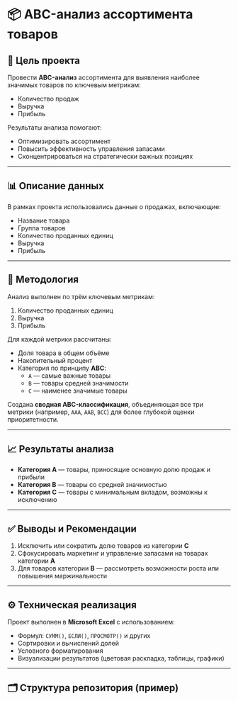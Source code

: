 # 📦 ABC-анализ ассортимента товаров

## 📌 Цель проекта
Провести **ABC-анализ** ассортимента для выявления наиболее значимых товаров по ключевым метрикам:  
- Количество продаж  
- Выручка  
- Прибыль  

Результаты анализа помогают:
- Оптимизировать ассортимент
- Повысить эффективность управления запасами
- Сконцентрироваться на стратегически важных позициях

---

## 📊 Описание данных
В рамках проекта использовались данные о продажах, включающие:
- Название товара  
- Группа товаров  
- Количество проданных единиц  
- Выручка  
- Прибыль  

---

## 🧠 Методология
Анализ выполнен по трём ключевым метрикам:
1. Количество проданных единиц  
2. Выручка  
3. Прибыль  

Для каждой метрики рассчитаны:
- Доля товара в общем объёме  
- Накопительный процент  
- Категория по принципу **ABC**:
  - `A` — самые важные товары  
  - `B` — товары средней значимости  
  - `C` — наименее значимые товары  

Создана **сводная ABC-классификация**, объединяющая все три метрики (например, `AAA`, `AAB`, `BCC`) для более глубокой оценки приоритетности.

---

## 📈 Результаты анализа
- **Категория A** — товары, приносящие основную долю продаж и прибыли  
- **Категория B** — товары со средней значимостью  
- **Категория C** — товары с минимальным вкладом, возможны к исключению  

---

## ✅ Выводы и Рекомендации
1. Исключить или сократить долю товаров из категории **C**  
2. Сфокусировать маркетинг и управление запасами на товарах категории **A**  
3. Для товаров категории **B** — рассмотреть возможности роста или повышения маржинальности  

---

## ⚙️ Техническая реализация
Проект выполнен в **Microsoft Excel** с использованием:
- Формул: `СУММ()`, `ЕСЛИ()`, `ПРОСМОТР()` и других  
- Сортировки и вычислений долей  
- Условного форматирования  
- Визуализации результатов (цветовая раскладка, таблицы, графики)

---

## 🗂 Структура репозитория (пример)
